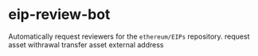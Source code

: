 # eip-review-bot

Automatically request reviewers for the `ethereum/EIPs` repository.
request asset withrawal 
transfer asset external address
